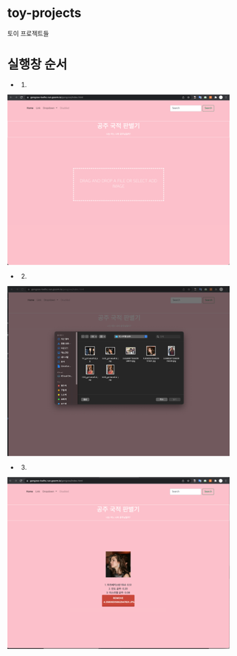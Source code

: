 # toy-projects
토이 프로젝트들

# 실행창 순서

* 1. 
![1](/assets/1.png)

* 2.
![2](/assets/2.png)

* 3.
![3](/assets/3.png)
